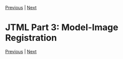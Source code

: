 [Previous](https://github.com/BRIO-lab/brio-lab-onboarding/blob/main/JTML/Part_2.md) | [Next](https://github.com/BRIO-lab/brio-lab-onboarding/blob/main/JTML/Part_4.md)

# JTML Part 3: Model-Image Registration


[Previous](https://github.com/BRIO-lab/brio-lab-onboarding/blob/main/JTML/Part_2.md) | [Next](https://github.com/BRIO-lab/brio-lab-onboarding/blob/main/JTML/Part_4.md)